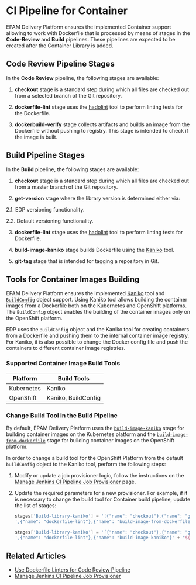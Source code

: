 # CI Pipeline for Container

EPAM Delivery Platform ensures the implemented Container support allowing to work with Dockerfile that is processed by means of stages in the **Code-Review** and **Build** pipelines. These pipelines are expected to be created after the Container Library is added.

## Code Review Pipeline Stages

In the **Code Review** pipeline, the following stages are available:

1. **checkout** stage is a standard step during which all files are checked out from a selected branch of the Git repository.

2. **dockerfile-lint** stage uses the [hadolint](https://github.com/hadolint/hadolint) tool to perform linting tests for the Dockerfile.

3. **dockerbuild-verify** stage collects artifacts and builds an image from the Dockerfile without pushing to registry. This stage is intended to check if the image is built.

## Build Pipeline Stages

In the **Build** pipeline, the following stages are available:

1. **checkout** stage is a standard step during which all files are checked out from a master branch of the Git repository.

2. **get-version** stage where the library version is determined either via:

  2.1. EDP versioning functionality.

  2.2. Default versioning functionality.

3. **dockerfile-lint** stage uses the [hadolint](https://github.com/hadolint/hadolint) tool to perform linting tests for Dockerfile.

4. **build-image-kaniko** stage builds Dockerfile using the [Kaniko](https://github.com/GoogleContainerTools/kaniko) tool.

5. **git-tag** stage that is intended for tagging a repository in Git.

## Tools for Container Images Building

EPAM Delivery Platform ensures the implemented [Kaniko](https://github.com/GoogleContainerTools/kaniko) tool and [`BuildConfig`](https://docs.openshift.com/container-platform/4.10/cicd/builds/understanding-buildconfigs.html) object support. Using Kaniko tool allows building the container images from a Dockerfile both on the Kubernetes and OpenShift platforms. The `BuildConfig` object enables the building of the container images only on the OpenShift platform.

EDP uses the `BuildConfig` object and the Kaniko tool for creating containers from a Dockerfile and pushing them to the internal container image registry. For Kaniko, it is also possible to change the Docker config file and push the containers to different container image registries.

### Supported Container Image Build Tools

|Platform|Build Tools|
|-|-|
|Kubernetes| Kaniko|
|OpenShift| Kaniko, BuildConfig|

### Change Build Tool in the Build Pipeline

By default, EPAM Delivery Platform uses the [`build-image-kaniko`](https://github.com/epam/edp-library-stages/blob/master/src/com/epam/edp/stages/impl/ci/impl/buildimagekaniko/BuildImageKaniko.groovy)
stage for building container images on the Kubernetes platform and the [`build-image-from-dockerfile`](https://github.com/epam/edp-library-stages/tree/master/src/com/epam/edp/stages/impl/ci/impl/builddockerfileimage) stage for building container images on the OpenShift platform.

In order to change a build tool for the OpenShift Platform from the default `buildConfig` object to the Kaniko tool, perform the following steps:

1. Modify or update a job provisioner logic, follow the instructions on the [Manage Jenkins CI Pipeline Job Provisioner](../operator-guide/manage-jenkins-ci-job-provision.md#custom-custom-defaultgithubgitlab) page.
2. Update the required parameters for a new provisioner.
   For example, if it is necessary to change the build tool for Container build pipeline, update the list of stages:

    ```groovy
    stages['Build-library-kaniko'] = '[{"name": "checkout"},{"name": "get-version"}' +
    ',{"name": "dockerfile-lint"},{"name": "build-image-from-dockerfile"}' + "${createJIMStage}" + ',{"name": "git-tag"}]'
    ```

    ```groovy
    stages['Build-library-kaniko'] = '[{"name": "checkout"},{"name": "get-version"}' +
    ',{"name": "dockerfile-lint"},{"name": "build-image-kaniko"}' + "${createJIMStage}" + ',{"name": "git-tag"}]'
    ```

## Related Articles

- [Use Dockerfile Linters for Code Review Pipeline](dockerfile-stages.md)
- [Manage Jenkins CI Pipeline Job Provisioner](../operator-guide/manage-jenkins-ci-job-provision.md)
